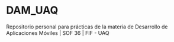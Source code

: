 # DAM_UAQ
Repositorio personal para prácticas de la materia de Desarrollo de Aplicaciones Móviles | SOF 36 | FIF - UAQ
